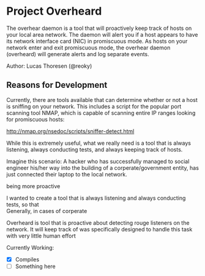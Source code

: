 Project Overheard
===========================

The overhear daemon is a tool that will proactively keep track of hosts on your local area network. The daemon will alert you if a host appears to have its network interface card (NIC) in promiscuous mode. As hosts on your network enter and exit promiscuous mode, the overhear daemon (overheard) will generate alerts and log separate events.

Author: Lucas Thoresen (@reoky)


Reasons for Development
-
Currently, there are tools available that can determine whether or not a host is sniffing on your network. This includes a script for the popular port scanning tool NMAP, which is capable of scanning entire IP ranges looking for promiscuous hosts:

http://nmap.org/nsedoc/scripts/sniffer-detect.html

While this is extremely useful, what we really need is a tool that is always listening, always conducting tests, and always keeping track of hosts. 


Imagine this scenario:
A hacker who has successfully managed to social engineer his/her way into the building of a corperate/government entity, has just connected their laptop to the local network.


being more proactive 

I wanted to create a tool that is always listening and always conducting tests, so that  
Generally, in cases of corperate 


Overheard is tool that is proactive about detecting rouge listeners on the network. It will keep track of was specifically designed to handle this task with very little human effort 


Currently Working:
- [x] Compiles
- [ ] Something here
